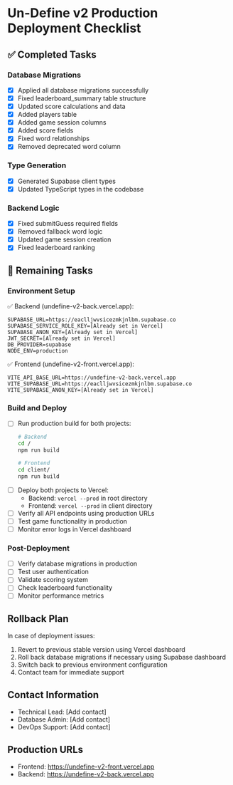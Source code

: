 # Un-Define v2 Production Deployment Checklist

## ✅ Completed Tasks

### Database Migrations
- [x] Applied all database migrations successfully
- [x] Fixed leaderboard_summary table structure
- [x] Updated score calculations and data
- [x] Added players table
- [x] Added game session columns
- [x] Added score fields
- [x] Fixed word relationships
- [x] Removed deprecated word column

### Type Generation
- [x] Generated Supabase client types
- [x] Updated TypeScript types in the codebase

### Backend Logic
- [x] Fixed submitGuess required fields
- [x] Removed fallback word logic
- [x] Updated game session creation
- [x] Fixed leaderboard ranking

## 🔄 Remaining Tasks

### Environment Setup
✅ Backend (undefine-v2-back.vercel.app):
```env
SUPABASE_URL=https://eaclljwvsicezmkjnlbm.supabase.co
SUPABASE_SERVICE_ROLE_KEY=[Already set in Vercel]
SUPABASE_ANON_KEY=[Already set in Vercel]
JWT_SECRET=[Already set in Vercel]
DB_PROVIDER=supabase
NODE_ENV=production
```

✅ Frontend (undefine-v2-front.vercel.app):
```env
VITE_API_BASE_URL=https://undefine-v2-back.vercel.app
VITE_SUPABASE_URL=https://eaclljwvsicezmkjnlbm.supabase.co
VITE_SUPABASE_ANON_KEY=[Already set in Vercel]
```

### Build and Deploy
- [ ] Run production build for both projects:
  ```bash
  # Backend
  cd /
  npm run build

  # Frontend
  cd client/
  npm run build
  ```
- [ ] Deploy both projects to Vercel:
  - Backend: `vercel --prod` in root directory
  - Frontend: `vercel --prod` in client directory
- [ ] Verify all API endpoints using production URLs
- [ ] Test game functionality in production
- [ ] Monitor error logs in Vercel dashboard

### Post-Deployment
- [ ] Verify database migrations in production
- [ ] Test user authentication
- [ ] Validate scoring system
- [ ] Check leaderboard functionality
- [ ] Monitor performance metrics

## Rollback Plan
In case of deployment issues:
1. Revert to previous stable version using Vercel dashboard
2. Roll back database migrations if necessary using Supabase dashboard
3. Switch back to previous environment configuration
4. Contact team for immediate support

## Contact Information
- Technical Lead: [Add contact]
- Database Admin: [Add contact]
- DevOps Support: [Add contact]

## Production URLs
- Frontend: https://undefine-v2-front.vercel.app
- Backend: https://undefine-v2-back.vercel.app 